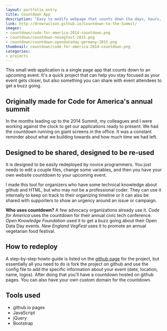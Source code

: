```yaml
---
layout: portfolio_entry
title: Countdown App
description: "Easy to modify webpage that counts down tha days, hours, and minutes to an upcoming event. Used to promote the Code for America Summit, the New England VegFest, and Open Data Day 2015. "
link: http://drewrwilson.github.io/Countdown-to-the-Summit/
images:
- countdown/code-for-america-2014-countdown.png
- countdown/countdown-nevegfest-2015.png
- countdown/countdown-opendataday-germany-2015.png
thumbnail: countdown/code-for-america-2014-countdown.png
categories:
- projects
---
```


This small web application is a single page app that counts down to an upcoming event. It's a quick project that can help you stay focused as your event gets closer, but also something you can share with event attendees to get a buzz going.


## Originally made for Code for America's annual summit
In the months leading up to the 2014 Summit, my colleagues and I were working against the clock to get our applications ready to present. We had the countdown running on giant screens in the office. It was a constant reminder about what we building towards and how much time we had left.

## Designed to be shared, designed to be re-used
It is designed to be easily redeployed by novice programmers. You just needs to edit a couple files, change some variables, and then you have your own website countdown to your upcoming event.

I made this tool for organizers who have some technical knowledge about github and HTML, but who may not be a professional coder. They can use it internally to keep on track to their organizing timeline or it can also be shared with supporters to show an urgency around an issue or campaign.

**Who uses countdown?** A few advocacy organizations already use it. *Code for America* uses the countdown for their annual civic tech conference. *Open Knowledge Foundation* used it to get a buzz going about their Open Data Day events. *New England VegFest* uses it to promote an annual vegetarian food festival.

## How to redeploy
A step-by-step howto guide is listed on the [github page](https://github.com/drewrwilson/countdown-to-new-england-vegfest) for the project, but essentially all you need to do is fork the project on github and use the config file to add the specific information about your event (date, location, name, logos). After doing that you'll have a countdown hosted on github pages. You can also have your own custom domain for the countdown.

## Tools used
 * github.io pages
 * JavaScript
 * jQuery
 * Bootstrap
